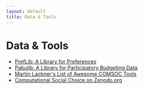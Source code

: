 ```yaml
---
layout: default
title: Data & Tools
---
```


# Data & Tools

- [PrefLib: A Library for Preferences](https://www.preflib.org/)
- [Pabulib: A Library for Participatory Budgeting Data](https://www.pabulib.org/)
- [Martin Lackner's List of Awesome COMSOC Tools](https://github.com/martinlackner/awesome-comsoc-tools)
- [Computational Social Choice on Zenodo.org](https://zenodo.org/communities/comsoc/)
